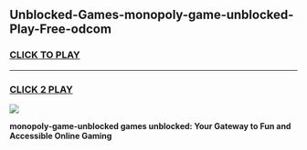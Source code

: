 
## Unblocked-Games-monopoly-game-unblocked-Play-Free-odcom
<h3>
<a href="https://premium76.site?title=monopoly-game-unblocked&ref=19M">CLICK TO PLAY</a></h3>
<hr>

<h3>
<a href="https://premium76.site?title=monopoly-game-unblocked&ref=19M">CLICK 2 PLAY</a>
  
</h3>

<a href="https://premium76.site?title=monopoly-game-unblocked&ref=19M"><img src="https://clearcache.store/games.png"></a>


**monopoly-game-unblocked games unblocked: Your Gateway to Fun and Accessible Online Gaming**
